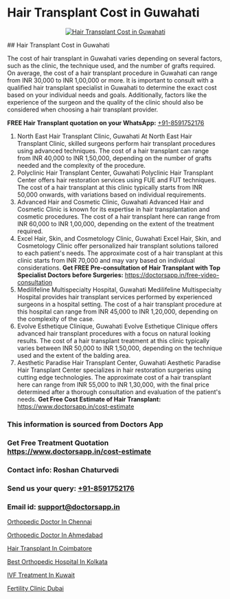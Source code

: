 # Hair Transplant Cost in Guwahati

<p align="center">
  <a href="https://doctorsapp.co.in/uploads/treatment_image/Finding%20the%20best%20hair%20clinic.jpg">
    <img src="https://doctorsapp.co.in/treatment/hair-transplant" alt="Hair Transplant Cost in Guwahati">
  </a>
</p>
## Hair Transplant Cost in Guwahati

The cost of hair transplant in Guwahati varies depending on several factors, such as the clinic, the technique used, and the number of grafts required. On average, the cost of a hair transplant procedure in Guwahati can range from INR 30,000 to INR 1,00,000 or more. It is important to consult with a qualified hair transplant specialist in Guwahati to determine the exact cost based on your individual needs and goals. Additionally, factors like the experience of the surgeon and the quality of the clinic should also be considered when choosing a hair transplant provider.

**FREE Hair Transplant quotation on your WhatsApp:**  [+91-8591752176](https://api.whatsapp.com/send?phone=8591752176)

1) North East Hair Transplant Clinic, Guwahati
At North East Hair Transplant Clinic, skilled surgeons perform hair transplant procedures using advanced techniques. The cost of a hair transplant can range from INR 40,000 to INR 1,50,000, depending on the number of grafts needed and the complexity of the procedure.
2) Polyclinic Hair Transplant Center, Guwahati
Polyclinic Hair Transplant Center offers hair restoration services using FUE and FUT techniques. The cost of a hair transplant at this clinic typically starts from INR 50,000 onwards, with variations based on individual requirements.
3) Advanced Hair and Cosmetic Clinic, Guwahati
Advanced Hair and Cosmetic Clinic is known for its expertise in hair transplantation and cosmetic procedures. The cost of a hair transplant here can range from INR 60,000 to INR 1,00,000, depending on the extent of the treatment required.
4) Excel Hair, Skin, and Cosmetology Clinic, Guwahati
Excel Hair, Skin, and Cosmetology Clinic offer personalized hair transplant solutions tailored to each patient's needs. The approximate cost of a hair transplant at this clinic starts from INR 70,000 and may vary based on individual considerations.
**Get FREE Pre-consultation of Hair Transplant with Top Specialist Doctors before Surgeries:** https://doctorsapp.in/free-video-consultation
5) Medilifeline Multispecialty Hospital, Guwahati
Medilifeline Multispecialty Hospital provides hair transplant services performed by experienced surgeons in a hospital setting. The cost of a hair transplant procedure at this hospital can range from INR 45,000 to INR 1,20,000, depending on the complexity of the case.
6) Evolve Esthetique Clinique, Guwahati
Evolve Esthetique Clinique offers advanced hair transplant procedures with a focus on natural looking results. The cost of a hair transplant treatment at this clinic typically varies between INR 50,000 to INR 1,50,000, depending on the technique used and the extent of the balding area.
7) Aesthetic Paradise Hair Transplant Center, Guwahati
Aesthetic Paradise Hair Transplant Center specializes in hair restoration surgeries using cutting edge technologies. The approximate cost of a hair transplant here can range from INR 55,000 to INR 1,30,000, with the final price determined after a thorough consultation and evaluation of the patient's needs.
**Get Free Cost Estimate of Hair Transplant:** https://www.doctorsapp.in/cost-estimate

### This information is sourced from Doctors App 
### Get Free Treatment Quotation https://www.doctorsapp.in/cost-estimate
### Contact info: Roshan Chaturvedi 
### Send us your query: [+91-8591752176](https://api.whatsapp.com/send?phone=8591752176) 
### Email id: support@doctorsapp.in

[Orthopedic Doctor In Chennai](https://www.linkedin.com/pulse/orthopedic-doctor-chennai-doctorsapp-dhaka-2g6xe?trackingId=bjQm2%2FzpItxWxJQ6FU3rng%3D%3D&lipi=urn%3Ali%3Apage%3Ad_flagship3_company_admin%3Bo%2BosOGJBSO63YocmsfjAZA%3D%3D)

[Orthopedic Doctor In Ahmedabad](https://www.linkedin.com/pulse/orthopedic-doctor-ahmedabad-doctorsapp-chittagong-i0bee?trackingId=OA0t4Zh3Y0U4YtZKo8Pj%2BA%3D%3D&lipi=urn%3Ali%3Apage%3Ad_flagship3_company_admin%3BK7pDwyqSQgabgpAl1%2Bo97w%3D%3D)

[Hair Transplant In Coimbatore](https://medium.com/@vanshmehar12/hair-transplant-in-coimbatore-7dc57bae68e3)

[Best Orthopedic Hospital In Kolkata](https://medium.com/@vanshmehar12/best-orthopedic-hospital-in-kolkata-f899f9d4c7b6)

[IVF Treatment In Kuwait](https://doctors-apps.github.io/doctorsapp/ivf-treatment-in-kuwait)

[Fertility Clinic Dubai](https://doctors-apps.github.io/doctorsapp/fertility-clinic-dubai)

